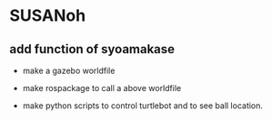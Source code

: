 # SUSANoh



## add function of syoamakase

- make a gazebo worldfile

- make rospackage to call a above worldfile

- make python scripts to control turtlebot and to see ball location.


